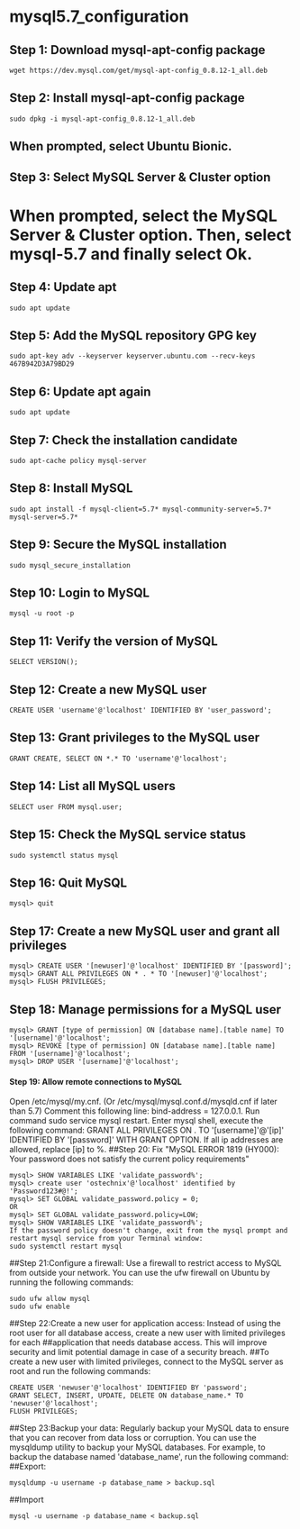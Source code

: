 # mysql5.7_configuration

## Step 1: Download mysql-apt-config package
```
wget https://dev.mysql.com/get/mysql-apt-config_0.8.12-1_all.deb
```
## Step 2: Install mysql-apt-config package
```
sudo dpkg -i mysql-apt-config_0.8.12-1_all.deb
```
## When prompted, select Ubuntu Bionic.
## Step 3: Select MySQL Server & Cluster option
# When prompted, select the MySQL Server & Cluster option. Then, select mysql-5.7 and finally select Ok.

## Step 4: Update apt
```
sudo apt update
```
## Step 5: Add the MySQL repository GPG key
```
sudo apt-key adv --keyserver keyserver.ubuntu.com --recv-keys 467B942D3A79BD29
```
## Step 6: Update apt again

```
sudo apt update
```
## Step 7: Check the installation candidate
```
sudo apt-cache policy mysql-server
```
## Step 8: Install MySQL
```
sudo apt install -f mysql-client=5.7* mysql-community-server=5.7* mysql-server=5.7*
```
## Step 9: Secure the MySQL installation
```
sudo mysql_secure_installation
```
## Step 10: Login to MySQL
```
mysql -u root -p
```
## Step 11: Verify the version of MySQL
```
SELECT VERSION();
```
## Step 12: Create a new MySQL user
```
CREATE USER 'username'@'localhost' IDENTIFIED BY 'user_password';
```
## Step 13: Grant privileges to the MySQL user
```
GRANT CREATE, SELECT ON *.* TO 'username'@'localhost';
```
## Step 14: List all MySQL users
```
SELECT user FROM mysql.user;
```
## Step 15: Check the MySQL service status
```
sudo systemctl status mysql
```
## Step 16: Quit MySQL
```
mysql> quit
```
## Step 17: Create a new MySQL user and grant all privileges
```
mysql> CREATE USER '[newuser]'@'localhost' IDENTIFIED BY '[password]';
mysql> GRANT ALL PRIVILEGES ON * . * TO '[newuser]'@'localhost';
mysql> FLUSH PRIVILEGES;
```
## Step 18: Manage permissions for a MySQL user
```
mysql> GRANT [type of permission] ON [database name].[table name] TO '[username]'@'localhost';
mysql> REVOKE [type of permission] ON [database name].[table name] FROM '[username]'@'localhost';
mysql> DROP USER '[username]'@'localhost';
```
#### Step 19: Allow remote connections to MySQL
Open /etc/mysql/my.cnf. (Or /etc/mysql/mysql.conf.d/mysqld.cnf if later than 5.7) Comment this following line: bind-address = 127.0.0.1. Run command sudo service mysql restart. Enter mysql shell, execute the following command: GRANT ALL PRIVILEGES ON . TO '[username]'@'[ip]' IDENTIFIED BY '[password]' WITH GRANT OPTION. If all ip addresses are allowed, replace [ip] to %.
##Step 20: Fix "MySQL ERROR 1819 (HY000): Your password does not satisfy the current policy requirements"
```
mysql> SHOW VARIABLES LIKE 'validate_password%';
mysql> create user 'ostechnix'@'localhost' identified by 'Password123#@!';
mysql> SET GLOBAL validate_password.policy = 0;
OR
mysql> SET GLOBAL validate_password.policy=LOW;
mysql> SHOW VARIABLES LIKE 'validate_password%';
If the password policy doesn't change, exit from the mysql prompt and restart mysql service from your Terminal window:
sudo systemctl restart mysql
```
##Step 21:Configure a firewall: Use a firewall to restrict access to MySQL from outside your network. You can use the ufw firewall on Ubuntu by running the following commands:
```
sudo ufw allow mysql
sudo ufw enable
```
##Step 22:Create a new user for application access: Instead of using the root user for all database access, create a new user with limited privileges for each ##application that needs database access. This will improve security and limit potential damage in case of a security breach.
##To create a new user with limited privileges, connect to the MySQL server as root and run the following commands:
```
CREATE USER 'newuser'@'localhost' IDENTIFIED BY 'password';
GRANT SELECT, INSERT, UPDATE, DELETE ON database_name.* TO 'newuser'@'localhost';
FLUSH PRIVILEGES;
```
##Step 23:Backup your data: Regularly backup your MySQL data to ensure that you can recover from data loss or corruption. You can use the mysqldump utility to backup your MySQL databases. For example, to backup the database named 'database_name', run the following command:
##Export:
```
mysqldump -u username -p database_name > backup.sql
```
##Import
```
mysql -u username -p database_name < backup.sql
```
